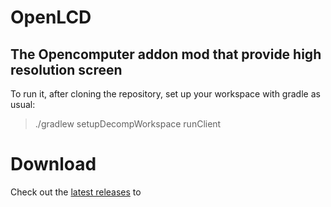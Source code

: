 # OpenLCD
## The Opencomputer addon mod that provide high resolution screen

To run it, after cloning the repository, set up your workspace with gradle as usual:
> ./gradlew setupDecompWorkspace runClient

# Download
Check out the [latest releases](https://github.com/lobakkang/OpenLCD/releases/) to